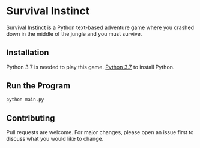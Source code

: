 # Survival Instinct

Survival Instinct is a Python text-based adventure game where you crashed down in the middle of the jungle and you must survive.

## Installation

Python 3.7 is needed to play this game. [Python 3.7](https://www.python.org/downloads/) to install Python.

## Run the Program

```python
python main.py
```

## Contributing
Pull requests are welcome. For major changes, please open an issue first to discuss what you would like to change.
